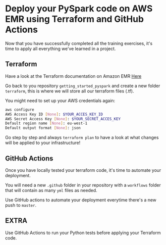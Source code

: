 # Deploy your PySpark code on AWS EMR using Terraform and GitHub Actions

Now that you have successfully completed all the training exercises, it's time to apply all everything we've learned in a project.

## Terraform
Have a look at the Terraform documentation on Amazon EMR [Here](https://registry.terraform.io/providers/hashicorp/aws/latest/docs/resources/emr_cluster)

Go back to you repository `getting_started_pyspark` and create a new folder `terraform`, this is where we will store
all our terraform files (.tf).

You might need to set up your AWS credentials again:
```bash
aws configure
AWS Access Key ID [None]: $YOUR_ACCES_KEY_ID
AWS Secret Access Key [None]: $YOUR_SECRET_ACCES_KEY
Default region name [None]: eu-west-1
Default output format [None]: json
```

Go step by step and always `terraform plan` to have a look at what changes will be applied to your infrastructure!

## GitHub Actions
Once you have locally tested your terraform code, it's time to automate your deployment.

You will need a new `.github` folder in your repository with a `workflows` folder that will contain as many `yml` files as needed.

Use GitHub actions to automate your deployment everytime there's a new push to `master`.

## EXTRA
Use GitHub Actions to run your Python tests before applying your Terraform code.
